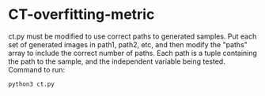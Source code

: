 # CT-overfitting-metric

ct.py must be modified to use correct paths to generated samples. Put each set of generated images in path1, path2, etc, and then modify the "paths" array to include the correct number of paths. Each path is a tuple
containing the path to the sample, and the independent variable being tested. 
Command to run:
```bash
python3 ct.py
```
